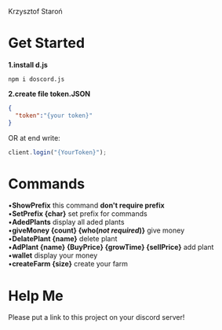 Krzysztof Staroń


# Get Started
**1.install d.js**
```
npm i doscord.js
```
**2.create file token.JSON**
```JSON
{
  "token":"{your token}"
}
```
OR at end write:
```JavaScript
client.login("{YourToken}");
```

# Commands
•**ShowPrefix** this command **don't require prefix** <br>
•**SetPrefix {char}** set prefix for commands <br>
•**AdedPlants** display all aded plants <br>
•**giveMoney {count} {who(*not required*)}** give money <br>
•**DelatePlant {name}** delete plant <br>
•**AdPlant {name} {BuyPrice} {growTime} {sellPrice}** add plant <br>
•**wallet** display your money <br>
•**createFarm {size}** create your farm <br>

# Help Me
Please put a link to this project on your discord server!

